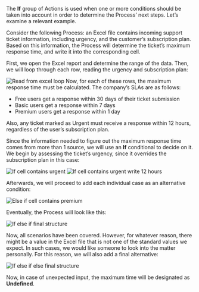 The **If** group of Actions is used when one or more conditions should be taken into account in order to determine the Process’ next steps. Let’s examine a relevant example.

Consider the following Process: an Excel file contains incoming support ticket information, including urgency, and the customer’s subscription plan. Based on this information, the Process will determine the ticket’s maximum response time, and write it into the corresponding cell.

First, we open the Excel report and determine the range of the data. Then, we will loop through each row, reading the urgency and subscription plan:

![Read from excel loop](..\media\read-from-excel-loop.png)
Now, for each of these rows, the maximum response time must be calculated. The company’s SLAs are as follows:
* Free users get a response within 30 days of their ticket submission
* Basic users get a response within 7 days
* Premium users get a response within 1 day

Also, any ticket marked as Urgent must receive a response within 12 hours, regardless of the user’s subscription plan.

Since the information needed to figure out the maximum response time comes from more than 1 source, we will use an **If** conditional to decide on it. We begin by assessing the ticket’s urgency, since it overrides the subscription plan in this case:

![If cell contains urgent](..\media\if-cell-contains-urgent.png)
![If cell contains urgent write 12 hours](..\media\if-cell-contains-urgent-write-12-hours.png)

Afterwards, we will proceed to add each individual case as an alternative condition:

![Else if cell contains premium](..\media\else-if-cell-contains-premium.png)

Eventually, the Process will look like this:

![If else if final structure](..\media\if-else-if-final-structure.png)

Now, all scenarios have been covered. However, for whatever reason, there might be a value in the Excel file that is not one of the standard values we expect. In such cases, we would like someone to look into the matter personally. For this reason, we will also add a final alternative:

![If else if else final structure](..\media\if-else-if-else-final-structure.png)

Now, in case of unexpected input, the maximum time will be designated as **Undefined**.
